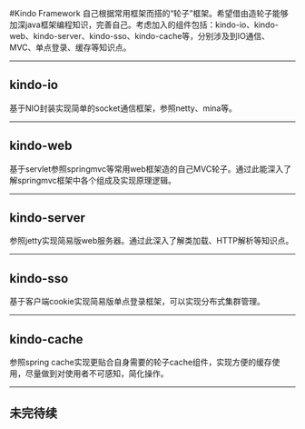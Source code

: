 #Kindo Framework
自己根据常用框架而搭的“轮子”框架。希望借由造轮子能够加深java框架编程知识，完善自己。考虑加入的组件包括：kindo-io、kindo-web、kindo-server、kindo-sso、kindo-cache等，分别涉及到IO通信、MVC、单点登录、缓存等知识点。
***
## kindo-io 
基于NIO封装实现简单的socket通信框架，参照netty、mina等。
***
## kindo-web
基于servlet参照springmvc等常用web框架造的自己MVC轮子。通过此能深入了解springmvc框架中各个组成及实现原理逻辑。
***
## kindo-server
 参照jetty实现简易版web服务器。通过此深入了解类加载、HTTP解析等知识点。
***
## kindo-sso
 基于客户端cookie实现简易版单点登录框架，可以实现分布式集群管理。
***
## kindo-cache 
参照spring cache实现更贴合自身需要的轮子cache组件，实现方便的缓存使用，尽量做到对使用者不可感知，简化操作。
***
## 未完待续
